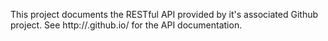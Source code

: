 This project documents the RESTful API provided by it's associated Github project.
See http://.github.io/ for the API documentation.

